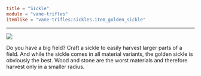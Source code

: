 ```toml
title = "Sickle"
module = "vane-trifles"
itemlike = "vane-trifles:sickles.item_golden_sickle"
```
---
![](assets/gifs/sickle.gif)

Do you have a big field? Craft a sickle to easily harvest larger parts of a field. And while the sickle comes in all material variants, the golden sickle is obviously the best. Wood and stone are the worst materials and therefore harvest only in a smaller radius.
